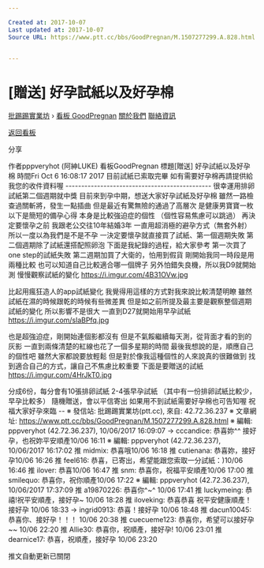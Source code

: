 ```yaml
---

Created at: 2017-10-07
Last updated at: 2017-10-07
Source URL: https://www.ptt.cc/bbs/GoodPregnan/M.1507277299.A.828.html


---
```


# [贈送] 好孕試紙以及好孕棉


[批踢踢實業坊](https://www.ptt.cc/) › [看板 GoodPregnan](https://www.ptt.cc/bbs/GoodPregnan/index.html) [關於我們](https://www.ptt.cc/about.html) [聯絡資訊](https://www.ptt.cc/contact.html)

[返回看板](https://www.ptt.cc/bbs/GoodPregnan/index.html)

分享

作者pppveryhot (阿紳LUKE)
看板GoodPregnan
標題\[贈送\] 好孕試紙以及好孕棉
時間Fri Oct 6 16:08:17 2017
目前試紙已索取完畢 如有需要好孕棉再請提供給我您的收件資料喔 ---------------------------------------------- 很幸運用排卵試紙第二個週期就中獎 目前來到孕中期，想送大家好孕試紙及好孕棉 雖然一路檢查過關斬將，發生一點插曲 但是最近有驚無險的通過了高層次 是健康男寶寶一枚 以下是簡短的備孕心得 本身是比較強迫症的個性 （個性容易焦慮可以跳過） 再決定要懷孕之前 我跟老公交往10年結婚3年 一直用超消極的避孕方式（無套外射） 所以一度以為我們是不是不孕 一決定要懷孕就直接買了試紙、第一個週期失敗 第二個週期除了試紙還搭配照卵泡 下面是我紀錄的過程，給大家參考 第一次買了one step的試紙失敗 第二週期加買了大衛的，怕用到假貨 剛開始我同一時段是用兩種比較 也可以知道自己比較適合哪一個牌子 另外怕錯失良機，所以我D9就開始測 慢慢觀察試紙的變化 <https://i.imgur.com/4B31OVw.jpg>

比起用瘋狂造人的app試紙變化 我覺得用這樣的方式對我來說比較清楚明瞭 雖然試紙在濕的時候跟乾的時候有些微差異 但是如之前所提及最主要是觀察整個週期試紙的變化 所以影響不是很大 一直到D27就開始用早孕試紙 <https://i.imgur.com/slaBPfq.jpg>

也是超強迫症，剛開始連個影都沒有 但是不氣餒繼續每天測，從背面才看的到的灰影 一直到兩條清楚的紅線也花了一個多星期的時間 最後我想說的是，順應自己的個性吧 雖然大家都說要放輕鬆 但是對於像我這種個性的人來說真的很難做到 找到適合自己的方式，讓自己不焦慮比較重要 下面是要贈送的試紙 <https://i.imgur.com/4HrJkT0.jpg>

分成6份，每分會有10張排卵試紙 2-4張早孕試紙 （其中有一份排卵試紙比較少，早孕比較多） 隨機贈送，會以平信寄出 如果用不到試紙需要好孕棉也可告知喔 祝福大家好孕來臨 -- ※ 發信站: 批踢踢實業坊(ptt.cc), 來自: 42.72.36.237 ※ 文章網址: <https://www.ptt.cc/bbs/GoodPregnan/M.1507277299.A.828.html> ※ 編輯: pppveryhot (42.72.36.237), 10/06/2017 16:09:07
→ cccandice: 恭喜妳^^ 接好孕，也祝妳平安順產10/06 16:11
※ 編輯: pppveryhot (42.72.36.237), 10/06/2017 16:17:02
推 midmix: 恭喜哦10/06 16:18
推 cutienana: 恭喜妳，接好孕10/06 16:26
推 feel616: 恭喜，已寄出，希望能跟您索取一分試紙：)10/06 16:46
推 ilover: 恭喜10/06 16:47
推 snm: 恭喜你，祝福平安順產10/06 17:00
推 smilequo: 恭喜你，祝你順產10/06 17:22
※ 編輯: pppveryhot (42.72.36.237), 10/06/2017 17:37:09
推 a19870226: 恭喜你^~^ 10/06 17:41
推 luckymeing: 恭禧!祝平安順產，接好孕~ 10/06 18:28
推 iloveking: 恭喜恭喜 祝平安健康順產！接好孕 10/06 18:33
→ ingrid0913: 恭喜！接好孕 10/06 18:48
推 dacun10045: 恭喜你、接好孕！！！ 10/06 20:38
推 cuecueme123: 恭喜你，希望可以接好孕~~ 10/06 22:20
推 Allie30: 恭喜你，祝順產，接好孕! 10/06 23:01
推 dearnice17: 恭喜，祝順產，接好孕 10/06 23:20

推文自動更新已關閉


